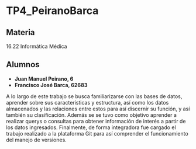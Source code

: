 # TP4_PeiranoBarca

## Materia
16.22 Informática Médica

## Alumnos
* **Juan Manuel Peirano, 6**
* **Francisco José Barca, 62683**

A lo largo de este trabajo se busca familiarizarse con las bases de datos, aprender sobre sus características y estructura, así como los datos almacenados y las relaciones entre estos para así discernir su función, y así también su clasificación. Además se se tuvo como objetivo aprender a realizar querys o consultas para obtener información de interés a partir de los datos ingresados. Finalmente, de forma integradora fue cargado el trabajo realizado a la plataforma Git para así comprender el funcionamiento del manejo de versiones.
